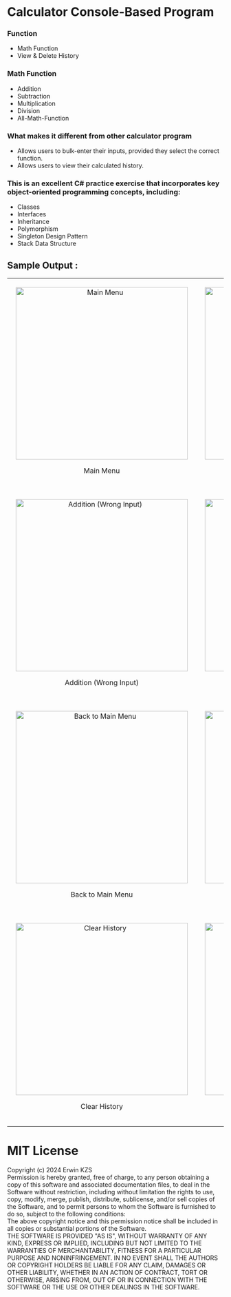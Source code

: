 # Calculator Console-Based Program

### Function
- Math Function
- View & Delete History

### Math Function
- Addition
- Subtraction
- Multiplication
- Division
- All-Math-Function

### What makes it different from other calculator program
- Allows users to bulk-enter their inputs, provided they select the correct function.
- Allows users to view their calculated history.

### This is an excellent C# practice exercise that incorporates key object-oriented programming concepts, including:
- Classes
- Interfaces
- Inheritance
- Polymorphism
- Singleton Design Pattern
- Stack Data Structure

## Sample Output :
<table style="width: 100%; table-layout: fixed; border-collapse: collapse;">
  <tr>
    <td style="width: 50%; text-align: center; padding: 20px;">
      <img src="https://github.com/user-attachments/assets/4f707c65-123d-45a9-af24-1ea26df35e21" alt="Main Menu" style="width: 400px; height: auto;">
      <p>Main Menu</p>
    </td>
    <td style="width: 50%; text-align: center; padding: 20px;">
      <img src="https://github.com/user-attachments/assets/4ce1a962-2039-4f50-8614-4171b055c019" alt="Addition" style="width: 400px; height: auto;">
      <p>Addition</p>
    </td>
  </tr>
  <tr>
    <td style="width: 50%; text-align: center; padding: 20px;">
      <img src="https://github.com/user-attachments/assets/8f98fd73-266a-4a3e-b134-4f264825cacd" alt="Addition (Wrong Input)" style="width: 400px; height: auto;">
      <p>Addition (Wrong Input)</p>
    </td>
    <td style="width: 50%; text-align: center; padding: 20px;">
      <img src="https://github.com/user-attachments/assets/d4b3a3b0-8ba8-45d4-b875-90baeab21494" alt="All Math Functions" style="width: 400px; height: auto;">
      <p>All Math Functions</p>
    </td>
  </tr>
  <tr>
    <td style="width: 50%; text-align: center; padding: 20px;">
      <img src="https://github.com/user-attachments/assets/fbc7ce07-ec8f-4b25-a903-4e1d2dec20a8" alt="Back to Main Menu" style="width: 400px; height: auto;">
      <p>Back to Main Menu</p>
    </td>
    <td style="width: 50%; text-align: center; padding: 20px;">
      <img src="https://github.com/user-attachments/assets/4bcea606-7bb8-41c5-b83a-48bedcec808b" alt="View History" style="width: 400px; height: auto;">
      <p>View History</p>
    </td>
  </tr>
  <tr>
    <td style="width: 50%; text-align: center; padding: 20px;">
      <img src="https://github.com/user-attachments/assets/815569d7-6798-4d07-8391-c4b4d666d66c" alt="Clear History" style="width: 400px; height: auto;">
      <p>Clear History</p>
    </td>
    <td style="width: 50%; text-align: center; padding: 20px;">
      <img src="https://github.com/user-attachments/assets/204e914b-7472-4c62-a894-975ad9f0340d" alt="View Empty History" style="width: 400px; height: auto;">
      <p>View Empty History</p>
    </td>
  </tr>
</table>

# MIT License
Copyright (c) 2024 Erwin KZS <br>
Permission is hereby granted, free of charge, to any person obtaining a copy of this software and associated documentation files, to deal in the Software without restriction, 
including without limitation the rights to use, copy, modify, merge, publish, distribute, sublicense, and/or sell copies of the Software, and to permit persons to whom the Software is furnished 
to do so, subject to the following conditions:<br>
The above copyright notice and this permission notice shall be included in all copies or substantial portions of the Software.<br>
THE SOFTWARE IS PROVIDED "AS IS", WITHOUT WARRANTY OF ANY KIND, EXPRESS OR IMPLIED, INCLUDING BUT NOT LIMITED TO THE WARRANTIES OF MERCHANTABILITY, FITNESS FOR A PARTICULAR PURPOSE AND NONINFRINGEMENT. 
IN NO EVENT SHALL THE AUTHORS OR COPYRIGHT HOLDERS BE LIABLE FOR ANY CLAIM, DAMAGES OR OTHER LIABILITY, WHETHER IN AN ACTION OF CONTRACT, TORT OR OTHERWISE, ARISING FROM, OUT OF OR IN CONNECTION WITH 
THE SOFTWARE OR THE USE OR OTHER DEALINGS IN THE SOFTWARE.<br>
